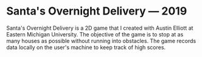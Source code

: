 # Santa's Overnight Delivery — 2019

Santa's Overnight Delivery is a 2D game that I created with Austin Elliott at Eastern Michigan University. The objective of the game is to stop at as many houses as possible without running into obstacles. The game records data locally on the user's machine to keep track of high scores.
